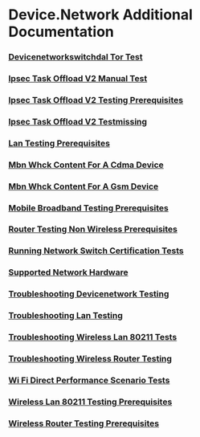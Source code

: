 # Device.Network Additional Documentation
### [Devicenetworkswitchdal Tor Test](testref/devicenetworkswitchdal_tor_test.md.md)
### [Ipsec Task Offload V2 Manual Test](testref/ipsec_task_offload_v2_manual_test.md.md)
### [Ipsec Task Offload V2 Testing Prerequisites](testref/ipsec_task_offload_v2_testing_prerequisites.md.md)
### [Ipsec Task Offload V2 Testmissing](testref/ipsec_task_offload_v2_testmissing.md.md)
### [Lan Testing Prerequisites](testref/lan_testing_prerequisites.md.md)
### [Mbn Whck Content For A Cdma Device](testref/mbn_whck_content_for_a_cdma_device.md.md)
### [Mbn Whck Content For A Gsm Device](testref/mbn_whck_content_for_a_gsm_device.md.md)
### [Mobile Broadband Testing Prerequisites](testref/mobile_broadband_testing_prerequisites.md.md)
### [Router Testing  Non Wireless  Prerequisites](testref/router_testing__non_wireless__prerequisites.md.md)
### [Running Network Switch Certification Tests](testref/running_network_switch_certification_tests.md.md)
### [Supported Network Hardware](testref/supported_network_hardware.md.md)
### [Troubleshooting Devicenetwork Testing](testref/troubleshooting_devicenetwork_testing.md.md)
### [Troubleshooting Lan Testing](testref/troubleshooting_lan_testing.md.md)
### [Troubleshooting Wireless Lan  80211  Tests](testref/troubleshooting_wireless_lan__80211__tests.md.md)
### [Troubleshooting Wireless Router Testing](testref/troubleshooting_wireless_router_testing.md.md)
### [Wi Fi Direct Performance Scenario Tests](testref/wi_fi_direct_performance_scenario_tests.md.md)
### [Wireless Lan  80211  Testing Prerequisites](testref/wireless_lan__80211__testing_prerequisites.md.md)
### [Wireless Router Testing Prerequisites](testref/wireless_router_testing_prerequisites.md.md)
